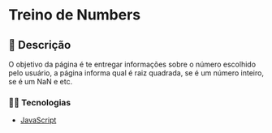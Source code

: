 # Treino de Numbers

## 📑 Descrição
O objetivo da página é te entregar informações sobre o número escolhido pelo usuário, a página informa qual é raiz quadrada, se é um número inteiro, se é um NaN e etc.

### 👨‍💻 Tecnologias
 - [JavaScript](https://www.javascript.com/)

